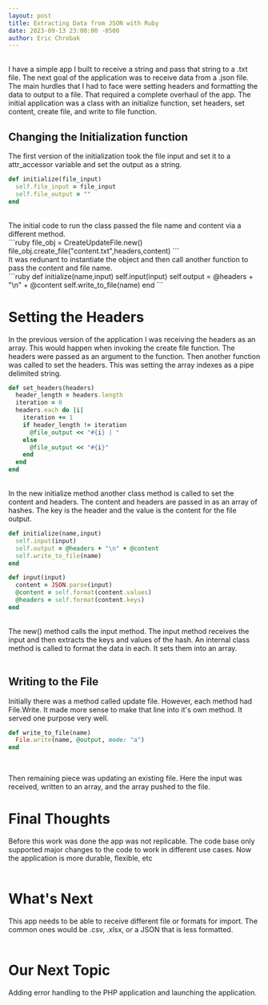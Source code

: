 ```yaml
---
layout: post
title: Extracting Data from JSON with Ruby
date: 2023-09-13 23:00:00 -0500
author: Eric Chrobak
---
```

<br>
I have a simple app I built to receive a string and pass that string to a .txt file. The next goal of the application was to receive data from a .json file. The main hurdles that I had to face were setting headers and formatting the data to output to a file. That required a complete overhaul of the app. The initial application was a class with an initialize function, set headers, set content, create file, and write to file function.
<br>

## **Changing the Initialization function**
The first version of the initialization took the file input and set it to a attr_accessor variable and set the output as a string. 
<br>
```ruby
def initialize(file_input)
  self.file_input = file_input
  self.file_output = ""
end
```
<br>
The initial code to run the class passed the file name and content via a different method. 
<br>
```ruby
file_obj = CreateUpdateFile.new()
file_obj.create_file("content.txt",headers,content)
```
<br>
It was redunant to instantiate the object and then call another function to pass the content and file name. 
<br>
```ruby
def initialize(name,input)
  self.input(input) 
  self.output = @headers + "\n" + @content
  self.write_to_file(name)
end
```

# **Setting the Headers**
In the previous version of the application I was receiving the headers as an array. This would happen when invoking the create file function. The headers were passed as an argument to the function. Then another function was called to set the headers. This was setting the array indexes as a pipe delimited string.
<br>

```ruby
def set_headers(headers)
  header_length = headers.length
  iteration = 0
  headers.each do |i|
    iteration += 1
    if header_length != iteration
      @file_output << "#{i} | "
    else
      @file_output << "#{i}"
    end
  end
end
```
<br>
In the new initialize method another class method is called to set the content and headers. The content and headers are passed in as an array of hashes. The key is the header and the value is the content for the file output.
<br>

```ruby
def initialize(name,input)
  self.input(input) 
  self.output = @headers + "\n" + @content
  self.write_to_file(name)
end

def input(input)
  content = JSON.parse(input)
  @content = self.format(content.values)
  @headers = self.format(content.keys)
end
```
<br>
The new() method calls the input method. The input method receives the input and then extracts the keys and values of the hash. An internal class method is called to format the data in each. It sets them into an array.
<br><br>

## **Writing to the File**
Initially there was a method called update file. However, each method had File.Write. It made more sense to make that line into it's own method. It served one purpose very well. 
<br>

```ruby
def write_to_file(name)
  File.write(name, @output, mode: "a")
end
```
<br>

Then remaining piece was updating an existing file. Here the input was received, written to an array, and the array pushed to the file.
<br>

# **Final Thoughts**
Before this work was done the app was not replicable. The code base only supported major changes to the code to work in different use cases. Now the application is more durable, flexible, etc
<br><br>

# **What's Next**
This app needs to be able to receive different file or formats for import. The common ones would be .csv, .xlsx, or a JSON that is less formatted.
<br><br>

# **Our Next Topic**
Adding error handling to the PHP application and launching the application.